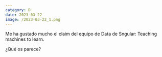 ```yaml
--- 
category: D 
date: 2023-03-22 
image: /2023-03-22_1.png 
--- 
```


Me ha gustado mucho el claim del equipo de Data de Sngular: Teaching machines to learn. 

¿Qué os parece?